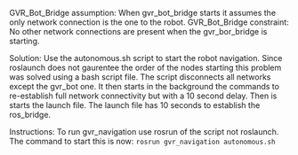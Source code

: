 GVR_Bot_Bridge assumption: When gvr_bot_bridge starts it assumes the only network connection is the one to the robot. 
GVR_Bot_Bridge constraint: No other network connections are present when the gvr_bor_bridge is starting.

Solution: Use the autonomous.sh script to start the robot navigation. Since roslaunch does not gaurentee the order of the nodes starting this problem was solved using a bash script file. The script disconnects all networks except the gvr_bot one. It then starts in the background the commands to re-establish full network connectivity but with a 10 second delay. Then is starts the launch file. The launch file has 10 seconds to establish the ros_bridge.

Instructions: To run gvr_navigation use rosrun of the script not roslaunch.
The command to start this is now:
`rosrun gvr_navigation autonomous.sh`
